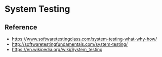 # System Testing

## Reference

- <https://www.softwaretestingclass.com/system-testing-what-why-how/>
- <http://softwaretestingfundamentals.com/system-testing/>
- <https://en.wikipedia.org/wiki/System_testing>